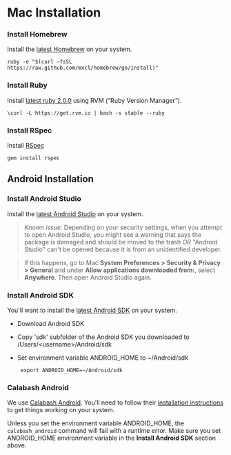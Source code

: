 Mac Installation
================

### Install Homebrew ##
Install the [latest Homebrew](http://brew.sh/) on your system.

    ruby -e "$(curl –fsSL https://raw.github.com/mxcl/homebrew/go/install)"

### Install Ruby ##
Install [latest ruby 2.0.0](https://www.ruby-lang.org/en/downloads/) using RVM (“Ruby Version Manager”).

    \curl -L https://get.rvm.io | bash -s stable --ruby

### Install RSpec ##
Install [RSpec](http://rspec.info/)

    gem install rspec

## Android Installation #

### Install Android Studio ##
Install the [latest Android Studio](http://developer.android.com/sdk/installing/studio.html) on your system.

>*Known issue:* Depending on your security settings, when you attempt to open Android Studio, you might see a warning that says the package is damaged and should be moved to the trash _OR_ "Android Studio" can't be opened because it is from an unidentified developer.

>If this happens, go to Mac **System Preferences > Security & Privacy > General** and under **Allow applications downloaded from:**, select **Anywhere**. Then open Android Studio again.

### Install Android SDK ##
You'll want to install the [latest Android SDK](https://developer.android.com/sdk/index.html) on your system.

 * Download Android SDK

 * Copy 'sdk' subfolder of the Android SDK you downloaded to /Users/&lt;username>/Android/sdk

 * Set environment variable ANDROID_HOME to ~/Android/sdk

        export ANDROID_HOME=~/Android/sdk

### Calabash Android ##
We use [Calabash Android](https://github.com/calabash/calabash-android/blob/master/documentation/installation.md). You'll need to follow their [installation instructions](https://github.com/calabash/calabash-android/blob/master/documentation/installation.md) to get things working on your system.

Unless you set the environment variable ANDROID_HOME, the `calabash_android` command will fail with a runtime error.
Make sure you set ANDROID_HOME environment variable in the **Install Android SDK** section above.

